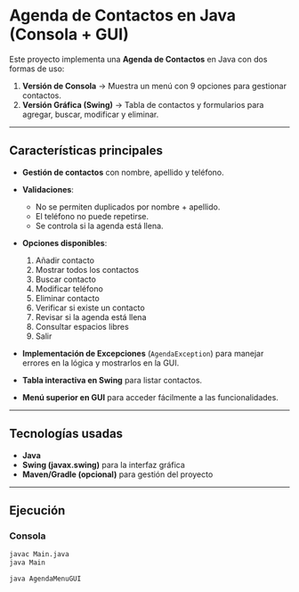 # Agenda de Contactos en Java (Consola + GUI)

Este proyecto implementa una **Agenda de Contactos** en Java con dos formas de uso:

1. **Versión de Consola** → Muestra un menú con 9 opciones para gestionar contactos.  
2. **Versión Gráfica (Swing)** → Tabla de contactos y formularios para agregar, buscar, modificar y eliminar.

---

## Características principales

- **Gestión de contactos** con nombre, apellido y teléfono.  
- **Validaciones**:
  - No se permiten duplicados por nombre + apellido.
  - El teléfono no puede repetirse.
  - Se controla si la agenda está llena.  
- **Opciones disponibles**:
  1. Añadir contacto  
  2. Mostrar todos los contactos  
  3. Buscar contacto  
  4. Modificar teléfono  
  5. Eliminar contacto  
  6. Verificar si existe un contacto  
  7. Revisar si la agenda está llena  
  8. Consultar espacios libres  
  9. Salir  

- **Implementación de Excepciones** (`AgendaException`) para manejar errores en la lógica y mostrarlos en la GUI.  
- **Tabla interactiva en Swing** para listar contactos.  
- **Menú superior en GUI** para acceder fácilmente a las funcionalidades.  

---

## Tecnologías usadas
- **Java**  
- **Swing (javax.swing)** para la interfaz gráfica  
- **Maven/Gradle (opcional)** para gestión del proyecto  

---

## Ejecución

### Consola
```bash
javac Main.java
java Main

java AgendaMenuGUI
